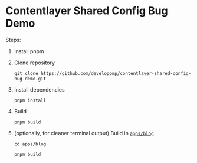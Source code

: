 # Contentlayer Shared Config Bug Demo

Steps:

1. Install pnpm

2. Clone repository

   ```
   git clone https://github.com/developomp/contentlayer-shared-config-bug-demo.git
   ```

3. Install dependencies

   ```
   pnpm install
   ```

4. Build

   ```
   pnpm build
   ```

5. (optionally, for cleaner terminal output) Build in [`apps/blog`](apps/blog)

   ```
   cd apps/blog
   ```

   ```
   pnpm build
   ```
